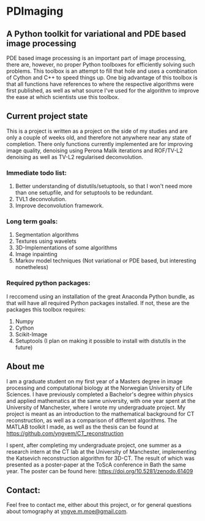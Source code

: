 # PDImaging
## A Python toolkit for variational and PDE based image processing
PDE based image processing is an important part of image processing, there are, however, no proper Python toolboxes for efficiently solving such problems. This toolbox is an attempt to fill that hole and uses a combination of Cython and C++ to speed things up. One big advantage of this toolbox is that all functions have references to where the respective algorithms were first published, as well as what source I've used for the algorithm to improve the ease at which scientists use this toolbox.

## Current project state
This is a project is written as a project on the side of my studies and are only a couple of weeks old, and therefore not anywhere near any state of completion. There only functions currently implemented are for improving image quality, denoising using Perona Malik iterations and ROF/TV-L2 denoising as well as TV-L2 regularised deconvolution.

### Immediate todo list:
1. Better understanding of distutils/setuptools, so that I won't need more than one setupfile, and for setuptools to be redundant.
2. TVL1 deconvolution.
3. Improve deconvolution framework.

### Long term goals:
1. Segmentation algorithms
2. Textures using wavelets
3. 3D-Implementations of some algorithms
4. Image inpainting
5. Markov model techniques (Not variational or PDE based, but interesting nonetheless)

### Required python packages:
I reccomend using an installation of the great Anaconda Python bundle, as that will have all required Python packages installed. If not, these are the packages this toolbox requires:

1. Numpy
2. Cython
3. Scikit-Image
4. Setuptools (I plan on making it possible to install with distutils in the future)

## About me
I am a graduate student on my first year of a Masters degree in image processing and computational biology at the Norwegian University of Life Sciences. I have previously completed a Bachelor's degree within physics and applied mathematics at the same university, with one year spent at the University of Manchester, where I wrote my undergraduate project. My project is meant as an introduction to the mathematical background for CT reconstruction, as well as a comparison of different algorithms. The MATLAB toolkit I made, as well as the thesis can be found at https://github.com/yngvem/CT_reconstruction 

I spent, after completing my undergraduate project, one summer as a research intern at the CT lab at the University of Manchester, implementing the Katsevich reconstruction algorithm for 3D-CT. The result of which was presented as a poster-paper at the ToScA conference in Bath the same year. The poster can be found here: https://doi.org/10.5281/zenodo.61409

## Contact:
Feel free to contact me, either about this project, or for general questions about tomography at yngve.m.moe@gmail.com.


